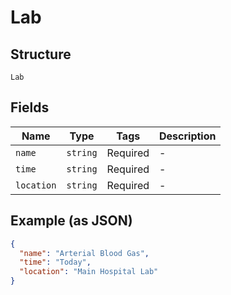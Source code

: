 
# Lab

## Structure

`Lab`

## Fields

| Name | Type | Tags | Description |
|  --- | --- | --- | --- |
| `name` | `string` | Required | - |
| `time` | `string` | Required | - |
| `location` | `string` | Required | - |

## Example (as JSON)

```json
{
  "name": "Arterial Blood Gas",
  "time": "Today",
  "location": "Main Hospital Lab"
}
```

